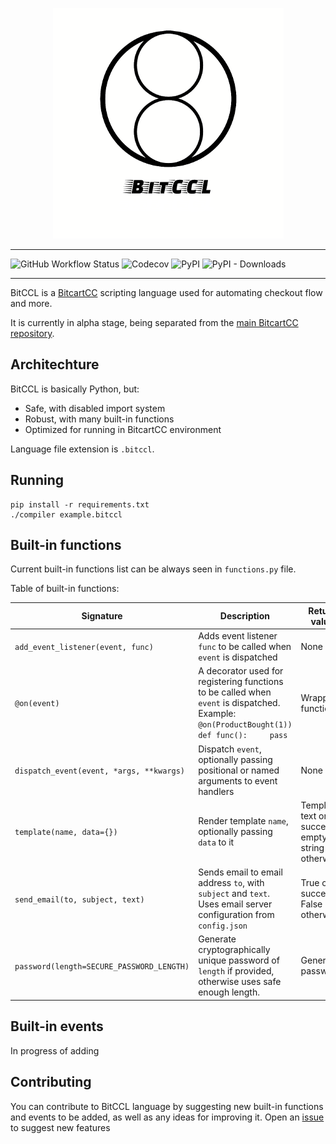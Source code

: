 <p align="center">
  <a href="https://bitcartcc.com"><img src="logo.png" alt="BitCCL"></a>
</p>

---
![GitHub Workflow Status](https://img.shields.io/github/workflow/status/MrNaif2018/bitccl/test?style=flat-square)
![Codecov](https://img.shields.io/codecov/c/github/MrNaif2018/bitccl?style=flat-square)
![PyPI](https://img.shields.io/pypi/v/bitccl?style=flat-square)
![PyPI - Downloads](https://img.shields.io/pypi/dm/bitccl?style=flat-square)

---

BitCCL is a [BitcartCC](https://bitcartcc.com) scripting language used for automating checkout flow and more.

It is currently in alpha stage, being separated from the [main BitcartCC repository](https://github.com/MrNaif2018/bitcart).

## Architechture

BitCCL is basically Python, but:
- Safe, with disabled import system
- Robust, with many built-in functions
- Optimized for running in BitcartCC environment

Language file extension is `.bitccl`.

## Running

```
pip install -r requirements.txt
./compiler example.bitccl
```

## Built-in functions

Current built-in functions list can be always seen in `functions.py` file.

Table of built-in functions:

| Signature                                | Description                                                                                                                                     | Return value                                         | Imports allowed |
|------------------------------------------|-------------------------------------------------------------------------------------------------------------------------------------------------|------------------------------------------------------|-----------------|
| `add_event_listener(event, func)`        | Adds event listener `func` to be called when `event` is dispatched                                                                              | None                                                 | :x:             |
| `@on(event)`                             | A decorator used for registering functions to be called when `event` is dispatched. Example: ``` @on(ProductBought(1)) def func():     pass ``` | Wrapper function                                     | :x:             |
| `dispatch_event(event, *args, **kwargs)` | Dispatch `event`, optionally passing positional or named arguments to event handlers                                                            | None                                                 | :x:             |
| `template(name, data={})`                | Render template `name`, optionally passing `data` to it                                                                                         | Template text on success, empty string("") otherwise | :heavy_check_mark:             |
| `send_email(to, subject, text)`          | Sends email to email address `to`, with `subject` and `text`. Uses email server configuration from `config.json`                                | True on success, False otherwise                     | :heavy_check_mark:             |
| `password(length=SECURE_PASSWORD_LENGTH)`                  | Generate cryptographically unique password of `length` if provided, otherwise uses safe enough length.                                          | Generated password                                   | :x:             |


## Built-in events 

In progress of adding

## Contributing

You can contribute to BitCCL language by suggesting new built-in functions and events to be added, as well as any ideas for improving it.
Open an [issue](https://github.com/MrNaif2018/bitccl/issues/new/choose) to suggest new features
